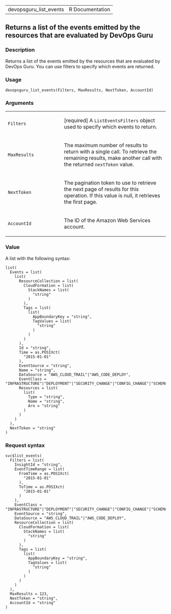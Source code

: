 <table style="width: 100%;">
<tbody>
<tr class="odd">
<td>devopsguru_list_events</td>
<td style="text-align: right;">R Documentation</td>
</tr>
</tbody>
</table>

## Returns a list of the events emitted by the resources that are evaluated by DevOps Guru

### Description

Returns a list of the events emitted by the resources that are evaluated
by DevOps Guru. You can use filters to specify which events are
returned.

### Usage

    devopsguru_list_events(Filters, MaxResults, NextToken, AccountId)

### Arguments

<table>
<colgroup>
<col style="width: 35%" />
<col style="width: 65%" />
</colgroup>
<tbody>
<tr class="odd">
<td><code id="devopsguru_list_events_:_Filters">Filters</code></td>
<td><p>[required] A <code>ListEventsFilters</code> object used to
specify which events to return.</p></td>
</tr>
<tr class="even">
<td><code
id="devopsguru_list_events_:_MaxResults">MaxResults</code></td>
<td><p>The maximum number of results to return with a single call. To
retrieve the remaining results, make another call with the returned
<code>nextToken</code> value.</p></td>
</tr>
<tr class="odd">
<td><code id="devopsguru_list_events_:_NextToken">NextToken</code></td>
<td><p>The pagination token to use to retrieve the next page of results
for this operation. If this value is null, it retrieves the first
page.</p></td>
</tr>
<tr class="even">
<td><code id="devopsguru_list_events_:_AccountId">AccountId</code></td>
<td><p>The ID of the Amazon Web Services account.</p></td>
</tr>
</tbody>
</table>

### Value

A list with the following syntax:

    list(
      Events = list(
        list(
          ResourceCollection = list(
            CloudFormation = list(
              StackNames = list(
                "string"
              )
            ),
            Tags = list(
              list(
                AppBoundaryKey = "string",
                TagValues = list(
                  "string"
                )
              )
            )
          ),
          Id = "string",
          Time = as.POSIXct(
            "2015-01-01"
          ),
          EventSource = "string",
          Name = "string",
          DataSource = "AWS_CLOUD_TRAIL"|"AWS_CODE_DEPLOY",
          EventClass = "INFRASTRUCTURE"|"DEPLOYMENT"|"SECURITY_CHANGE"|"CONFIG_CHANGE"|"SCHEMA_CHANGE",
          Resources = list(
            list(
              Type = "string",
              Name = "string",
              Arn = "string"
            )
          )
        )
      ),
      NextToken = "string"
    )

### Request syntax

    svc$list_events(
      Filters = list(
        InsightId = "string",
        EventTimeRange = list(
          FromTime = as.POSIXct(
            "2015-01-01"
          ),
          ToTime = as.POSIXct(
            "2015-01-01"
          )
        ),
        EventClass = "INFRASTRUCTURE"|"DEPLOYMENT"|"SECURITY_CHANGE"|"CONFIG_CHANGE"|"SCHEMA_CHANGE",
        EventSource = "string",
        DataSource = "AWS_CLOUD_TRAIL"|"AWS_CODE_DEPLOY",
        ResourceCollection = list(
          CloudFormation = list(
            StackNames = list(
              "string"
            )
          ),
          Tags = list(
            list(
              AppBoundaryKey = "string",
              TagValues = list(
                "string"
              )
            )
          )
        )
      ),
      MaxResults = 123,
      NextToken = "string",
      AccountId = "string"
    )
